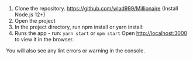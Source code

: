 1. Clone the repository. https://github.com/wlad999/Millionaire
(Install Node.js 12+)
2. Open the project
3. In the project directory, run npm install or yarn install:
4. Runs the app - run: `yarn start` or `npm start`
Open [http://localhost:3000](http://localhost:3000) to view it in the browser.

You will also see any lint errors or warning in the console.

